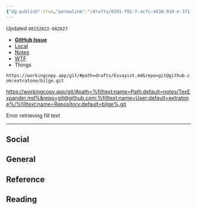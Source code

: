 ```yaml
---
{"dg-publish":true,"permalink":"/drafts/0101-f92-f-acfc-4430-910-e-371-e907-e9164/","dgHomeLink":true,"dgPassFrontmatter":false}
---
```


Updated `08152022-082627`

- [**GitHub Issue**](https://github.com/extratone/bilge/issues/358)
- [Local](https://workingcopy.app/git/#path=notes/Notes-Essayist.md&repo=git@github.com:extratone/bilge.git)
- [Notes](drafts://open?uuid=0101F92F-ACFC-4430-910E-371E907E9164)
- [WTF](https://davidblue.wtf/drafts/0101F92F-ACFC-4430-910E-371E907E9164.html)
- Things

`https://workingcopy.app/git/#path=drafts/Essayist.md&repo=git@github.com:extratone/bilge.git`

https://workingcopy.app/git/#path=%filltext:name=Path:default=notes/TexExpander.md%&repo=git@github.com:%filltext:name=User:default=extratone%/%filltext:name=Repository:default=bilge%.git

Error retrieving fill text

---

## Social

## General

## Reference

## Reading